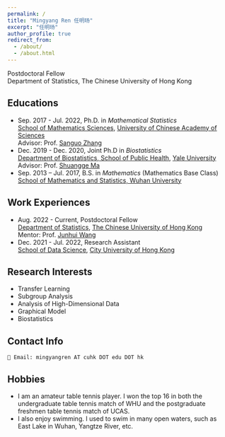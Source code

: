 ```yaml
---
permalink: /
title: "Mingyang Ren 任明旸"
excerpt: "任明旸"
author_profile: true
redirect_from: 
  - /about/
  - /about.html
---
```


Postdoctoral Fellow  
Department of Statistics, The Chinese University of Hong Kong

## Educations
- Sep. 2017 - Jul. 2022,  Ph.D. in *Mathematical Statistics*  
[School of Mathematics Sciences](https://math.ucas.ac.cn/index.php/zh-CN/), [University of Chinese Academy of Sciences](https://www.ucas.ac.cn/)  
Advisor: Prof. [Sanguo Zhang](http://people.ucas.ac.cn/~sgzhang)
- Dec. 2019 - Dec. 2020,  Joint Ph.D in *Biostatistics*  
[Department of Biostatistics, School of Public Health](https://publichealth.yale.edu/), [Yale University](https://www.yale.edu/)   
Advisor: Prof. [Shuangge Ma](https://publichealth.yale.edu/profile/shuangge_ma/)
- Sep. 2013 – Jul. 2017,  B.S. in *Mathematics* (Mathematics Base Class)  
[School of Mathematics and Statistics, Wuhan University](http://maths.whu.edu.cn/)

## Work Experiences
- Aug. 2022 - Current, Postdoctoral Fellow   
[Department of Statistics](https://www.sta.cuhk.edu.hk/), [The Chinese University of Hong Kong](https://www.cuhk.edu.hk/)  
Mentor: Prof. [Junhui Wang](https://www.sta.cuhk.edu.hk/peoples/jwang/)
- Dec. 2021 - Jul. 2022,  Research Assistant  
[School of Data Science](https://www.sdsc.cityu.edu.hk/), [City University of Hong Kong](https://www.cityu.edu.hk/) 

## Research Interests
* Transfer Learning
* Subgroup Analysis
* Analysis of High-Dimensional Data
* Graphical Model
* Biostatistics


## Contact Info

    📧 Email: mingyangren AT cuhk DOT edu DOT hk

## Hobbies
* I am an amateur table tennis player. I won the top 16 in both the undergraduate table tennis match of WHU and the postgraduate freshmen table tennis match of UCAS.
* I also enjoy swimming. I used to swim in many open waters, such as East Lake in Wuhan, Yangtze River, etc.



